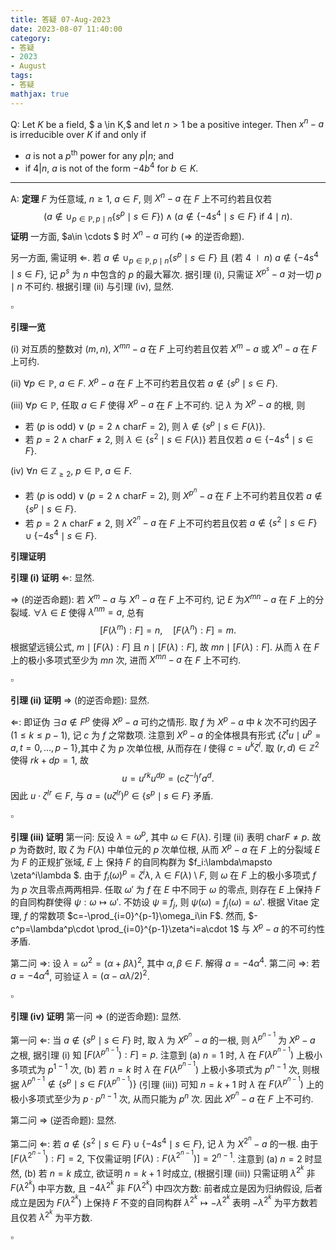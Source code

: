```yaml
---
title: 答疑 07-Aug-2023
date: 2023-08-07 11:40:00
category: 
- 答疑
- 2023
- August
tags: 
- 答疑
mathjax: true
---
```


Q: Let $K$ be a field, $ a \in K,$ and let $n>1$ be a positive integer. Then $x^n-a$ is irreducible over $K$ if and only if

- $a$ is not a $p^\text{th}$ power for any $p|n$; and
- if $4|n,$ $a$ is not of the form $-4b^4$ for $b\in K.$

***

A: **定理** $F$ 为任意域, $n\geq 1$, $a\in F$, 则 $X^n-a$ 在 $F$ 上不可约若且仅若
$$
(a\notin \cup_{p\in\mathbb P,p\mid n}\{s^p\mid s\in F\})\land (a\notin \{-4s^4\mid s\in F\}\text{ if } 4\mid n).
$$
**证明** 一方面, $a\in \cdots $ 时 $X^n-a$ 可约 ($\Rightarrow$ 的逆否命题).

另一方面, 需证明 $\Leftarrow$. 若 $a\notin \cup_{p\in\mathbb P,p\mid n}\{s^p\mid s\in F\}$ 且 (若 $4\mid n$) $a\notin \{-4s^4\mid s\in F\}$, 记 $p^s$ 为 $n$ 中包含的 $p$ 的最大幂次. 据引理 (i), 只需证 $X^{p^s}-a$ 对一切 $p\mid n$ 不可约. 根据引理 (ii) 与引理 (iv), 显然.

$\square$

**引理一览**

(i) 对互质的整数对 $(m,n)$, $X^{mn}-a$ 在 $F$ 上可约若且仅若 $X^m-a$ 或 $X^n-a$ 在 $F$ 上可约.

(ii) $\forall p\in\mathbb P$, $a\in F$. $X^p-a$ 在 $F$ 上不可约若且仅若 $a\notin \{s^p\mid s\in F\}$.

(iii) $\forall p\in \mathbb P$, 任取 $a\in F$ 使得 $X^p-a$ 在 $F$ 上不可约. 记 $\lambda$ 为 $X^p-a$ 的根, 则

- 若 $(p\text{ is odd})\lor (p=2\land \mathrm{char}F=2)$, 则 $\lambda\notin \{s^p\mid s\in F(\lambda)\}$.
- 若 $p=2\land\mathrm{char}F\neq 2$, 则 $\lambda\in \{s^2\mid s\in F(\lambda)\}$ 若且仅若 $a\in\{-4s^4\mid s\in F\}$.

(iv) $\forall n\in \mathbb Z_{\geq 2}$, $p\in\mathbb P$, $a\in F$.

- 若 $(p\text{ is odd})\lor(p=2\land \mathrm{char}F=2)$, 则 $X^{p^n}-a$ 在 $F$ 上不可约若且仅若 $a\notin \{s^p\mid s\in F\}$.
- 若 $p=2\land \mathrm{char}F\neq 2$, 则 $X^{2^n}-a$ 在 $F$ 上不可约若且仅若 $a\notin \{s^2\mid s\in F\}\cup \{-4 s^4\mid s\in F\}$.

**引理证明**

**引理 (i) 证明** $\Leftarrow$: 显然.

$\Rightarrow$ (的逆否命题): 若 $X^m-a$ 与 $X^n-a$ 在 $F$ 上不可约, 记 $E$ 为$X^{mn}-a$ 在 $F$ 上的分裂域. $\forall \lambda\in E$ 使得 $\lambda^{nm}=a$, 总有
$$
[F(\lambda^m):F]=n,\quad [F(\lambda^n):F]=m.
$$
根据望远镜公式, $m\mid [F(\lambda):F]$ 且 $n\mid [F(\lambda):F]$, 故 $mn\mid [F(\lambda):F]$. 从而 $\lambda$ 在 $F$ 上的极小多项式至少为 $mn$ 次, 进而 $X^{mn}-a$ 在 $F$ 上不可约.

$\square$

**引理 (ii) 证明** $\Rightarrow$ (的逆否命题): 显然.

$\Leftarrow$: 即证伪 $\exists a\notin F^p$ 使得 $X^p-a$ 可约之情形. 取 $f$ 为 $X^p-a$ 中 $k$ 次不可约因子 ($1\leq k\leq p-1$), 记 $c$ 为 $f$ 之常数项. 注意到 $X^p-a$ 的全体根具有形式 $\{\zeta^tu\mid u^p=a,t=0,\ldots,p-1\}$,其中 $\zeta$ 为 $p$ 次单位根, 从而存在 $l$ 使得 $c=u^k\zeta ^l$. 取 $(r,d)\in \mathbb Z^2$ 使得 $rk+dp=1$, 故
$$
u=u^{rk}u^{dp}=(c\zeta^{-l})^ra^d.
$$
因此 $u\cdot \zeta^{lr}\in F$, 与 $a=(u\zeta ^{lr})^p\in\{s^p\mid s\in F\}$ 矛盾.

$\square$

**引理 (iii) 证明** 第一问: 反设 $\lambda =\omega^p$, 其中 $\omega \in F(\lambda)$. 引理 (ii) 表明 $\mathrm{char}F\neq p$. 故 $p$ 为奇数时, 取 $\zeta$ 为 $F(\lambda)$ 中单位元的 $p$ 次单位根, 从而 $X^p-a$ 在 $F$ 上的分裂域 $E$ 为 $F$ 的正规扩张域, $E$ 上 保持 $F$ 的自同构群为 $f_i:\lambda\mapsto \zeta^i\lambda $. 由于 $f_i(\omega)^p=\zeta^i \lambda$, $\lambda\in F(\lambda)\setminus F$, 则 $\omega$ 在 $F$ 上的极小多项式 $f$ 为 $p$ 次且零点两两相异. 任取 $\omega'$ 为 $f$ 在 $E$ 中不同于 $\omega$ 的零点, 则存在 $E$ 上保持 $F$ 的自同构群使得 $\psi:\omega\mapsto \omega'$. 不妨设 $\psi\equiv f_j$, 则 $\psi(\omega)=f_j(\omega)=\omega'$. 根据 Vitae 定理, $f$ 的常数项 $c=-\prod_{i=0}^{p-1}\omega_i\in F$. 然而, $-c^p=\lambda^p\cdot \prod_{i=0}^{p-1}\zeta^i=a\cdot 1$ 与 $X^p-a$ 的不可约性矛盾.

第二问 $\Rightarrow$: 设 $\lambda =\omega^2=(\alpha+\beta\lambda)^2$, 其中 $\alpha,\beta\in F$. 解得 $a=-4\alpha^4$. 第二问 $\Rightarrow$: 若 $a=-4\alpha^4$, 可验证 $\lambda =(\alpha -\alpha\lambda /2)^2$.

$\square$

**引理 (iv) 证明** 第一问 $\Rightarrow$ (的逆否命题): 显然.

第一问 $\Leftarrow$: 当 $a\notin \{s^p\mid s\in F\}$ 时, 取 $\lambda$ 为 $X^{p^n}-a$ 的一根, 则 $\lambda^{p^{n-1}}$ 为 $X^p-a$ 之根, 据引理 (i) 知 $[F(\lambda^{p^{n-1}}):F]=p$. 注意到 (a) $n=1$ 时, $\lambda$ 在 $F(\lambda ^{p^{n-1}})$ 上极小多项式为 $p^{1-1}$ 次, (b) 若 $n=k$ 时 $\lambda$ 在 $F(\lambda ^{p^{n-1}})$ 上极小多项式为 $p^{n-1}$ 次, 则根据 $\lambda^{p^{n-1}}\notin \{s^p\mid s\in F(\lambda ^{p^{n-1}})\}$ (引理 (iii)) 可知 $n=k+1$ 时 $\lambda$ 在 $F(\lambda ^{p^{n-1}})$ 上的极小多项式至少为 $p\cdot p^{n-1}$ 次, 从而只能为 $p^n$ 次. 因此 $X^{p^n}-a$ 在 $F$ 上不可约.

第二问 $\Rightarrow$ (逆否命题): 显然.

第二问 $\Leftarrow$: 若 $a\notin \{s^2\mid s\in F\}\cup \{-4 s^4\mid s\in F\}$, 记 $\lambda$ 为 $X^{2^n}-a$ 的一根. 由于 $[F(\lambda^{2^{n-1}}):F]=2$, 下仅需证明 $[F(\lambda):F(\lambda^{2^{n-1}})]=2^{n-1}$. 注意到 (a) $n=2$ 时显然, (b) 若 $n=k$ 成立, 欲证明 $n=k+1$ 时成立, (根据引理 (iii)) 只需证明 $\lambda^{2^k}$ 非 $F(\lambda^{2^k})$ 中平方数, 且 $-4\lambda^{2^k}$ 非 $F(\lambda ^{2^k})$ 中四次方数: 前者成立是因为归纳假设, 后者成立是因为 $F(\lambda ^{2^k})$ 上保持 $F$ 不变的自同构群 $\lambda^{2^k}\mapsto -\lambda^{2^k}$ 表明 $-\lambda^{2^k}$ 为平方数若且仅若 $\lambda^{2^k}$ 为平方数.

$\square$ 

